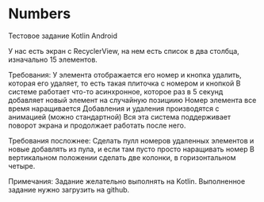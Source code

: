 # Numbers

Тестовое задание 
Kotlin Android

У нас есть экран с RecyclerView, на нем есть список в два столбца, 
изначально 15 элементов. 

Требования: У элемента отображается его номер и кнопка удалить, 
которая его удаляет, то есть такая плиточка с номером и кнопкой 
В системе работает что-то асинхронное, которое раз в 5 секунд 
добавляет новый элемент на случайную позициию Номер элемента 
все время наращивается Добавления и удаления производятся с 
анимацией (можно стандартной) Вся эта система поддерживает поворот 
экрана и продолжает работать после него.

Требования посложнее: Сделать пулл номеров удаленных элементов и новые 
добавлять из пула, и если там пусто просто наращивать номер В вертикальном 
положении сделать две колонки, в горизонтальном четыре.

Примечания: Задание желательно выполнять на Kotlin. 
Выполненное задание нужно загрузить на github.
